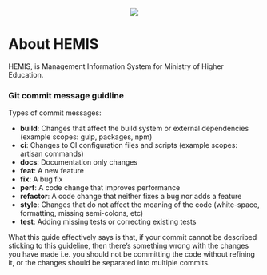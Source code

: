 <p align="center"><img src="https://hemis.edu.af/img/hemis-logo.png"></p>

# About HEMIS

HEMIS, is Management Information System for Ministry of Higher Education.

### Git commit message guidline

Types of commit messages:

 * **build**: Changes that affect the build system or external dependencies (example scopes: gulp, packages, npm)
 * **ci**: Changes to CI configuration files and scripts (example scopes: artisan commands)
 * **docs**: Documentation only changes
 * **feat**: A new feature
 * **fix**: A bug fix
 * **perf**: A code change that improves performance
 * **refactor**: A code change that neither fixes a bug nor adds a feature
 * **style**: Changes that do not affect the meaning of the code (white-space, formatting, missing semi-colons, etc)
 * **test**: Adding missing tests or correcting existing tests

 What this guide effectively says is that, if your commit cannot be described sticking to this guideline, then there’s something wrong with the changes you have made i.e. you should not be committing the code without refining it, or the changes should be separated into multiple commits.